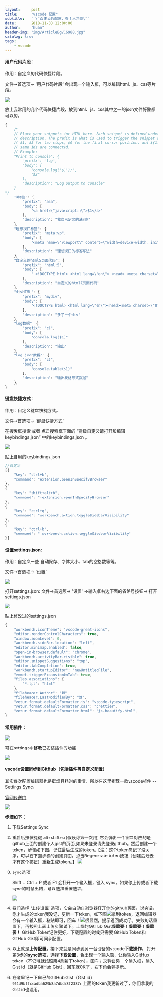 ```yaml
---
layout:     post
title:      "vscode 配置"
subtitle:   " \"自定义的配置，看个人习惯\""
date:       2018-11-08 12:00:00
author:     "huan"
header-img: "img/ArticleBg/16988.jpg"
catalog: true
tags:
    - vscode
---
```


#### 用户代码片段：

作用：自定义的代码快捷片段。

文件->首选项-> '用户代码片段'    会出现一个输入框，可以编辑html、js、css等片段。

![](https://i.loli.net/2018/12/03/5c04a5623bfc8.gif)

放上我常用的几个代码快捷片段，放到html、js、css其中之一的json文件好像都可以的。

```javascript
{
    /*
	// Place your snippets for HTML here. Each snippet is defined under a snippet name and has a prefix, body and 
	// description. The prefix is what is used to trigger the snippet and the body will be expanded and inserted. Possible variables are:
	// $1, $2 for tab stops, $0 for the final cursor position, and ${1:label}, ${2:another} for placeholders. Placeholders with the 
	// same ids are connected.
	// Example:
	"Print to console": {
		"prefix": "log",
		"body": [
			"console.log('$1');",
			"$2"
		],
		"description": "Log output to console"
	}
*/
    "a标签": {
        "prefix": "aaa",
        "body": [
            "<a href=\"javascript:;\">$1</a>"
        ],
        "description": "我自己定义的a标签"
    },
    "理想视口标签": {
        "prefix": "meta:vp",
        "body": [
            "<meta name=\"viewport\" content=\"width=device-width, initial-scale=1.0,maximum-scale=1,minimum-scale=1,user-scalable=no\">"
        ],
        "description": "理想视口的标准写法"
    },
    "自定义的html5页面代码": {
        "prefix": "html:5",
        "body": [
            " <!DOCTYPE html> <html lang=\"en\"> <head> <meta charset=\"UTF-8\"> <meta name=\"viewport\" content=\"width=device-width, initial-scale=1.0,maximum-scale=1,minimum-scale=1,user-scalable=no\"> <title>$TM_FILENAME</title> $1 </head> <body> $2 </body> </html>"
        ],
        "description": "自定义的html5页面代码"
    },
    "divHTML": {
        "prefix": "mydiv",
        "body": [
            "<!DOCTYPE html> <html lang=\"en\"><head><meta charset=\"UTF-8\"><meta name=\"viewport\" content=\"width=device-width, initial-scale=1.0,maximum-scale=1,minimum-scale=1,user-scalable=no\"> <title>Document</title> <style> .mydiv { position:absolute; top:50%; left:50%; transform: translate(-50%, -50%);  width: 200px; height: 200px; background-color: skyblue; } </style> </head> <body> <div class='mydiv'></div> </body> </html>"
        ],
        "description": "多了一个div"
    },
    "log数据": {
        "prefix": "cl",
        "body": [
            "console.log($1)"
        ],
        "description": "输出"
    },
    "log json数据": {
        "prefix": "ct",
        "body": [
            "console.table($1)"
        ],
        "description": "输出表格形式数据"
    },
}
```



#### 键盘快捷方式：

作用：自定义键盘快捷方式。

文件->首选项->   '键盘快捷方式'    

在搜索框搜索  或者 点击搜索框下面的 “高级自定义请打开和编辑keybindings.json”  中的keybindings.json 。

![](https://i.loli.net/2018/12/03/5c04c406d57e2.png)

贴上自用的keybindings.json

```javascript
//自定义
[{
    "key": "ctrl+b",
    "command": "extension.openInSpecifyBrowser"
},
{
    "key": "shift+alt+b",
    "command": "-extension.openInSpecifyBrowser"
},
{
    "key": "ctrl+q",
    "command": "workbench.action.toggleSidebarVisibility"
},
{
    "key": "ctrl+b",
    "command": "-workbench.action.toggleSidebarVisibility"
}]
```



#### 设置settings.json:

作用：自定义一些 自动保存、字体大小、tab的空格数等等。

文件->首选项->  '设置'   

![](https://i.loli.net/2018/12/03/5c04a4593c06b.png)

打开settings.json:      文件->首选项->  '设置' ->输入框右边下面的省略号按钮-> 打开settings.json

![](https://i.loli.net/2018/12/03/5c04ca3362607.gif)

贴上修改过的settings.json

```javascript
{
    "workbench.iconTheme": "vscode-great-icons",
    "editor.renderControlCharacters": true,
    "window.zoomLevel": 0,
    "workbench.sideBar.location": "left",
    "editor.minimap.enabled": false,
    "open-in-browser.default": "chrome",
    "workbench.activityBar.visible": true,
    "editor.snippetSuggestions": "top",
    "editor.tabCompletion": true,
    "workbench.startupEditor": "newUntitledFile",
    "emmet.triggerExpansionOnTab": true,
    "files.associations": {
        "*.tpl": "html"
    },
    "fileheader.Author": "焕",
    "fileheader.LastModifiedBy": "焕",
    "vetur.format.defaultFormatter.js": "vscode-typescript",
    "vetur.format.defaultFormatter.css": "prettier",
    "vetur.format.defaultFormatter.html": "js-beautify-html",
}
```



#### 常用插件：

![](https://i.loli.net/2018/12/03/5c04c732416ae.png)

可在settings中**修改**已安装插件的功能

![](https://i.loli.net/2018/12/03/5c04cbdda2c34.png)



#### vscode设置同步到GitHub（包括插件等自定义配置）

其实每次配置编辑器也是挺烦且耗时的事情，所以在这里推荐一款vscode插件 -- Settings Sync。

[官网传送门](https://marketplace.visualstudio.com/items?itemName=Shan.code-settings-sync)

![](https://i.loli.net/2018/12/03/5c04ccc5d0e23.png)

**步骤如下：**

1. 下载Settings Sync	

2. 重启后按快捷键 alt+shift+u (假设你第一次用)
   它会弹出一个窗口对应的是github上面的创建个人gist的页面,如果未登录请先登录github。然后创建一个token，步骤如下图，记住最后生成的token。【注：这个token忘记了没关系，可以在下面步骤的创建页面，点击Regenerate token按钮（创建后进去才有这个按钮）重新生成token。】
   ![](https://i.loli.net/2018/12/03/5c04d24c5145a.gif)

3. sync选项

   Shift + Ctrl + P 或者 F1 会打开一个输入框，键入 sync，如果你上传或者下载sync的时候出错，可以选择重置选项。

   ![](https://i.loli.net/2018/12/03/5c04d5172191a.png)

4. 我们选择 ‘上传设置‘ 选项，它会自动在浏览器打开你的github页面，说实话，刚才生成的token我没记，更新一下token，如下图![](https://i.loli.net/2018/12/03/5c04d6977fc9a.gif)拿到token，返回编辑器会有一个输入框，粘贴即可，回车！![](https://i.loli.net/2018/12/03/5c04d7a8c8459.png)很显然，提示返回成功了。失败的话重置下，再按照上面上传步骤试下。上图的GitHub Gist**很重要！很重要！很重要！** GitHub Token记住更好，下载配置的时候只需要 GitHub Token和GitHub Gist即可同步配置。

5. 以上就是**上传配置**，接下来就是同步到另一台设备的vscode**下载操作**。
   打开第3步的**sync选项**，选择**下载设置**，会出现一个输入窗，让你输入GitHub token（不记得就按照第4刷新下token），回车；又弹出另一个输入框，输入Gist id（就是GitHub Gist），回车就OK了，右下角会弹提示。

6. 在这里记一下自己的GitHub Gist（Gist id）   `954d9bffccadba629b8a7dbda8f2387c`  上面的token我更新过了，你们拿我的Gist id也没用。



